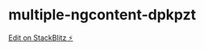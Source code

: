 # multiple-ngcontent-dpkpzt

[Edit on StackBlitz ⚡️](https://stackblitz.com/edit/multiple-ngcontent-dpkpzt)